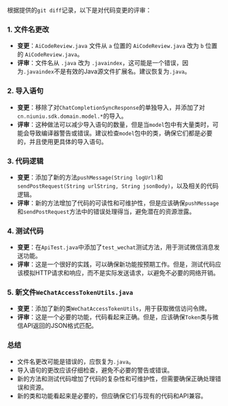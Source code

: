 根据提供的`git diff`记录，以下是对代码变更的评审：

### 1. 文件名更改
- **变更**：`AiCodeReview.java` 文件从 `a` 位置的 `AiCodeReview.java` 改为 `b` 位置的 `AiCodeReview.java`。
- **评审**：文件名从 `.java` 改为 `.javaindex`，这可能是一个错误，因为`.javaindex`不是有效的Java源文件扩展名。建议恢复为`.java`。

### 2. 导入语句
- **变更**：移除了对`ChatCompletionSyncResponse`的单独导入，并添加了对`cn.niuniu.sdk.domain.model.*`的导入。
- **评审**：这种做法可以减少导入语句的数量，但是当`model`包中有大量类时，可能会导致编译器警告或错误。建议检查`model`包中的类，确保它们都是必要的，并且使用更具体的导入语句。

### 3. 代码逻辑
- **变更**：添加了新的方法`pushMessage(String logUrl)`和`sendPostRequest(String urlString, String jsonBody)`，以及相关的代码逻辑。
- **评审**：新的方法增加了代码的可读性和可维护性，但是应该确保`pushMessage`和`sendPostRequest`方法中的错误处理得当，避免潜在的资源泄露。

### 4. 测试代码
- **变更**：在`ApiTest.java`中添加了`test_wechat`测试方法，用于测试微信消息发送功能。
- **评审**：这是一个很好的实践，可以确保新功能按预期工作。但是，测试代码应该模拟HTTP请求和响应，而不是实际发送请求，以避免不必要的网络开销。

### 5. 新文件`WeChatAccessTokenUtils.java`
- **变更**：添加了新的类`WeChatAccessTokenUtils`，用于获取微信访问令牌。
- **评审**：这是一个必要的功能，代码看起来正确。但是，应该确保`Token`类与微信API返回的JSON格式匹配。

### 总结
- 文件名更改可能是错误的，应恢复为`.java`。
- 导入语句的更改应该仔细检查，避免不必要的警告或错误。
- 新的方法和测试代码增加了代码的复杂性和可维护性，但需要确保正确处理错误和资源。
- 新的类和功能看起来是必要的，但应确保它们与现有的代码和API兼容。
